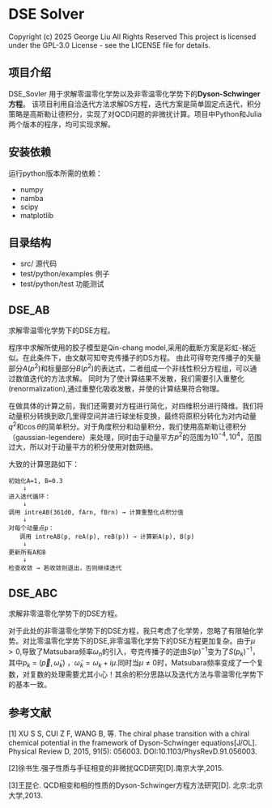 # DSE Solver

Copyright (c) 2025 George Liu
All Rights Reserved
This project is licensed under the GPL-3.0 License - see the LICENSE file for details.

## 项目介绍
DSE_Sovler 用于求解零温零化学势以及非零温零化学势下的**Dyson-Schwinger方程**。
该项目利用自洽迭代方法求解DS方程，迭代方案是简单固定点迭代，积分策略是高斯勒让德积分，实现了对QCD问题的非微扰计算。项目中Python和Julia两个版本的程序，均可实现求解。

## 安装依赖
运行python版本所需的依赖：
  - numpy
  - namba
  - scipy
  - matplotlib
  
## 目录结构
+ src/ 源代码
+ test/python/examples  例子
+ test/python/test      功能测试

## DSE_AB
求解零温零化学势下的DSE方程。

程序中求解所使用的胶子模型是Qin-chang model,采用的截断方案是彩虹-梯近似。在此条件下，由文献可知夸克传播子的DS方程。
由此可得夸克传播子的矢量部分$`A(p^2)`$和标量部分$`B(p^2)`$的表达式，二者组成一个非线性积分方程组，可以通过数值迭代的方法求解。
同时为了使计算结果不发散，我们需要引入重整化(renormalization),通过重整化吸收发散，并使的计算结果符合物理。

在做具体的计算之前，我们还需要对方程进行简化，对四维积分进行降维。我们将动量积分转换到欧几里得空间并进行球坐标变换，最终将原积分转化为对内动量$`q^2`$和$`\cos{\theta}`$的简单积分。对于角度积分和动量积分，我们使用高斯勒让德积分（gaussian-legendere）来处理，同时由于动量平方$`p^2`$的范围为$`10^{-4},10^4`$，范围过大，所以对于动量平方的积分使用对数网络。

大致的计算思路如下：
```
初始化A=1, B=0.3
    ↓
进入迭代循环：
    ↓
调用 intreAB(361d0, fArn, fBrn) → 计算重整化点积分值
    ↓
对每个动量点p：
   调用 intreAB(p, reA(p), reB(p)) → 计算新A(p), B(p)
    ↓
更新所有A和B
    ↓
检查收敛 → 若收敛则退出，否则继续迭代
```


## DSE_ABC
求解非零温零化学势下的DSE方程。

对于此处的非零温零化学势下的DSE方程，我只考虑了化学势，忽略了有限轴化学势。对比零温零化学势下的DSE,非零温零化学势下的DSE方程更加复杂。由于$`\mu > 0`$,导致了Matsubara频率$`\omega_n`$的引入，夸克传播子的逆由$`S(p)^{-1}`$变为了$`S(p_k)^{-1}`$，其中$`p_k`$ = $`\left( \overrightarrow{p},\widetilde{\omega}_k \right)`$ ，$`\widetilde{\omega}_k = \omega_k + i\mu`$.同时当$`\mu\ne0`$时，Matsubara频率变成了一个复数，对复数的处理需要尤其小心！其余的积分思路以及迭代方法与零温零化学势下的基本一致。


## 参考文献
[1] XU S S, CUI Z F, WANG B, 等. The chiral phase transition with a chiral chemical potential in the framework of Dyson-Schwinger equations[J/OL]. Physical Review D, 2015, 91(5): 056003. DOI:10.1103/PhysRevD.91.056003.

[2]徐书生.强子性质与手征相变的非微扰QCD研究[D].南京大学,2015. 

[3]王昆仑. QCD相变和相的性质的Dyson-Schwinger方程方法研究[D]. 北京:北京大学,2013.
